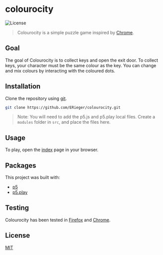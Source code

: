 # colourocity

![License](https://img.shields.io/github/license/ERieger/colourocity)

> Colourocity is a simple puzzle game inspired by [Chrome](https://www.coolmathgames.com/0-chrome).

## Goal

The goal of Colourocity is to collect keys and open the exit door.
To collect keys, your character must be the same colour as the key.
You can change and mix colours by interacting with the coloured dots.

## Installation

Clone the repository using [git](https://git-scm.com/).

```sh
git clone https://github.com/ERieger/colourocity.git
```
> Note: You will need to add the p5.js and p5.play local files. Create a `modules` folder in `src`, and place the files here.

## Usage

To play, open the [index](public/index.html) page in your browser.

## Packages

This project was built with:

-   [p5](https://p5js.org/)
-   [p5.play](https://molleindustria.github.io/p5.play/)

## Testing

Colourocity has been tested in [Firefox](https://www.mozilla.org/en-US/firefox/new/) and [Chrome](https://www.google.com/intl/en_au/chrome/).

## License

[MIT](LICENSE)
